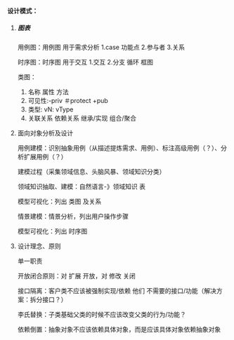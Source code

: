 #### 设计模式：

1. ##### 图表

   用例图：用例图 用于需求分析
   1.case 功能点 2.参与者 3.关系

   时序图：时序图 用于交互
   1.交互 2.分支 循环 框图

   类图：
   1. 名称 属性 方法
   2. 可见性:-priv ＃protect +pub
   3. 类型: vN: vType
   4. 关联关系 依赖关系 继承/实现 组合/聚合

2. 面向对象分析及设计

   用例建模：识别抽象用例（从描述提炼需求、用例）、标注高级用例（？）、分析扩展用例（？）

   建模过程（采集领域信息、头脑风暴、领域知识分类）

   领域知识抽取、建模：自然语言-》领域知识  表

   模型可视化：列出  类图 及关系

   

   情景建模：情景分析，列出用户操作步骤

   模型可视化：列出 时序图 

3. 设计理念、原则

   单一职责

   开放闭合原则：对 扩展 开放，对 修改 关闭

   接口隔离：客户类不应该被强制实现/依赖 他们 不需要的接口/功能（解决方案：拆分接口？）

   李氏替换：子类基础父类的时候不应该改变父类的行为/功能？

   依赖倒置：抽象对象不应该依赖具体对象，而是应该具体对象依赖抽象对象